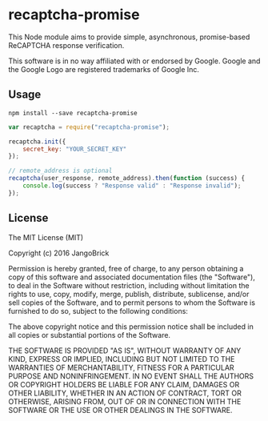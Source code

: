 # recaptcha-promise

This Node module aims to provide simple, asynchronous, promise-based ReCAPTCHA
response verification.

This software is in no way affiliated with or endorsed by Google.
Google and the Google Logo are registered trademarks of Google Inc.



## Usage

```
npm install --save recaptcha-promise
```

```javascript
var recaptcha = require("recaptcha-promise");

recaptcha.init({
    secret_key: "YOUR_SECRET_KEY"
});

// remote_address is optional
recaptcha(user_response, remote_address).then(function (success) {
    console.log(success ? "Response valid" : "Response invalid");
});
```



## License

The MIT License (MIT)

Copyright (c) 2016 JangoBrick

Permission is hereby granted, free of charge, to any person obtaining a copy
of this software and associated documentation files (the "Software"), to deal
in the Software without restriction, including without limitation the rights
to use, copy, modify, merge, publish, distribute, sublicense, and/or sell
copies of the Software, and to permit persons to whom the Software is
furnished to do so, subject to the following conditions:

The above copyright notice and this permission notice shall be included in all
copies or substantial portions of the Software.

THE SOFTWARE IS PROVIDED "AS IS", WITHOUT WARRANTY OF ANY KIND, EXPRESS OR
IMPLIED, INCLUDING BUT NOT LIMITED TO THE WARRANTIES OF MERCHANTABILITY,
FITNESS FOR A PARTICULAR PURPOSE AND NONINFRINGEMENT. IN NO EVENT SHALL THE
AUTHORS OR COPYRIGHT HOLDERS BE LIABLE FOR ANY CLAIM, DAMAGES OR OTHER
LIABILITY, WHETHER IN AN ACTION OF CONTRACT, TORT OR OTHERWISE, ARISING FROM,
OUT OF OR IN CONNECTION WITH THE SOFTWARE OR THE USE OR OTHER DEALINGS IN THE
SOFTWARE.
